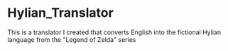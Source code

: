 # Hylian_Translator
This is a translator I created that converts English into the fictional Hylian language from the "Legend of Zelda" series
